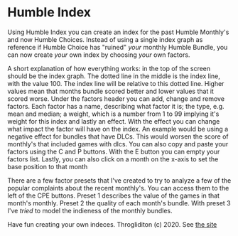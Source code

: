# Humble Index
<p>Using Humble Index you can create an index for the past Humble Monthly's and now Humble Choices. Instead of using a single index graph as reference if Humble Choice has "ruined" <i>your</i> monthly Humble Bundle, you can now create <i>your</i> own index by choosing <i>your</i> own factors.</p>
<p>A short explanation of how everything works: in the top of the screen should be the index graph. The dotted line in the middle is the index line, with the value 100. The index line will be relative to this dotted line. Higher values mean that months bundle scored better and lower values that it scored worse. Under the factors header you can add, change and remove factors. Each factor has a name, describing what factor it is; the type, e.g. mean and median; a weight, which is a number from 1 to 99 implying it's weight for this index and lastly an effect. With the effect you can change what impact the factor will have on the index. An example would be using a negative effect for bundles that have DLCs. This would worsen the score of monthly's that included games with dlcs. You can also copy and paste your factors using the C and P buttons. With the E button you can empty your factors list. Lastly, you can also click on a month on the x-axis to set the base position to that month</p>
<p>There are a few factor presets that I've created to try to analyze a few of the popular complaints about the recent monthly's. You can access them to the left of the CPE buttons. Preset 1 describes the value of the games in that month's monthly. Preset 2 the quality of each month's bundle. With preset 3 I've <i>tried</i> to model the indieness of the monthly bundles.</p>
<p>Have fun creating your own indeces. Throgliditon (c) 2020. See <a href="https://throgliditon.github.io/humble-index/">the site</a></p>

